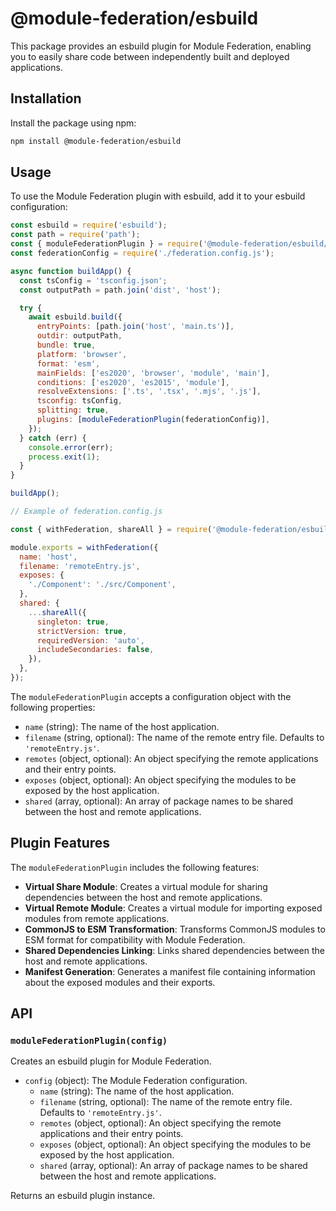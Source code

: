 # @module-federation/esbuild

This package provides an esbuild plugin for Module Federation, enabling you to easily share code between independently built and deployed applications.

## Installation

Install the package using npm:

```bash
npm install @module-federation/esbuild
```

## Usage

To use the Module Federation plugin with esbuild, add it to your esbuild configuration:

```js
const esbuild = require('esbuild');
const path = require('path');
const { moduleFederationPlugin } = require('@module-federation/esbuild/plugin');
const federationConfig = require('./federation.config.js');

async function buildApp() {
  const tsConfig = 'tsconfig.json';
  const outputPath = path.join('dist', 'host');

  try {
    await esbuild.build({
      entryPoints: [path.join('host', 'main.ts')],
      outdir: outputPath,
      bundle: true,
      platform: 'browser',
      format: 'esm',
      mainFields: ['es2020', 'browser', 'module', 'main'],
      conditions: ['es2020', 'es2015', 'module'],
      resolveExtensions: ['.ts', '.tsx', '.mjs', '.js'],
      tsconfig: tsConfig,
      splitting: true,
      plugins: [moduleFederationPlugin(federationConfig)],
    });
  } catch (err) {
    console.error(err);
    process.exit(1);
  }
}

buildApp();

// Example of federation.config.js

const { withFederation, shareAll } = require('@module-federation/esbuild/build');

module.exports = withFederation({
  name: 'host',
  filename: 'remoteEntry.js',
  exposes: {
    './Component': './src/Component',
  },
  shared: {
    ...shareAll({
      singleton: true,
      strictVersion: true,
      requiredVersion: 'auto',
      includeSecondaries: false,
    }),
  },
});

```

The `moduleFederationPlugin` accepts a configuration object with the following properties:

- `name` (string): The name of the host application.
- `filename` (string, optional): The name of the remote entry file. Defaults to `'remoteEntry.js'`.
- `remotes` (object, optional): An object specifying the remote applications and their entry points.
- `exposes` (object, optional): An object specifying the modules to be exposed by the host application.
- `shared` (array, optional): An array of package names to be shared between the host and remote applications.

## Plugin Features

The `moduleFederationPlugin` includes the following features:

- **Virtual Share Module**: Creates a virtual module for sharing dependencies between the host and remote applications.
- **Virtual Remote Module**: Creates a virtual module for importing exposed modules from remote applications.
- **CommonJS to ESM Transformation**: Transforms CommonJS modules to ESM format for compatibility with Module Federation.
- **Shared Dependencies Linking**: Links shared dependencies between the host and remote applications.
- **Manifest Generation**: Generates a manifest file containing information about the exposed modules and their exports.

## API

### `moduleFederationPlugin(config)`

Creates an esbuild plugin for Module Federation.

- `config` (object): The Module Federation configuration.
  - `name` (string): The name of the host application.
  - `filename` (string, optional): The name of the remote entry file. Defaults to `'remoteEntry.js'`.
  - `remotes` (object, optional): An object specifying the remote applications and their entry points.
  - `exposes` (object, optional): An object specifying the modules to be exposed by the host application.
  - `shared` (array, optional): An array of package names to be shared between the host and remote applications.

Returns an esbuild plugin instance.


